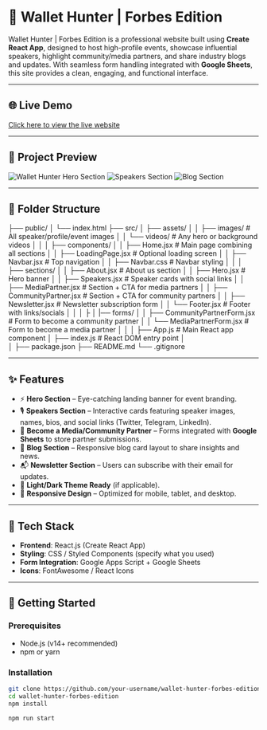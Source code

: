 # 💼 Wallet Hunter | Forbes Edition

Wallet Hunter | Forbes Edition is a professional website built using **Create React App**, designed to host high-profile events, showcase influential speakers, highlight community/media partners, and share industry blogs and updates. With seamless form handling integrated with **Google Sheets**, this site provides a clean, engaging, and functional interface.

---

## 🌐 Live Demo

[Click here to view the live website](https://your-deployment-link.com)

---

## 📸 Project Preview

![Wallet Hunter Hero Section](./screenshots/hero.png)
![Speakers Section](./screenshots/speakers.png)
![Blog Section](./screenshots/blog.png)

---

## 📂 Folder Structure


├── public/
│   └── index.html
├── src/
│   ├── assets/
│   │   ├── images/              # All speaker/profile/event images
│   │   └── videos/              # Any hero or background videos
│   │
│   ├── components/
│   │   ├── Home.jsx             # Main page combining all sections
│   │   ├── LoadingPage.jsx      # Optional loading screen
│   │   ├── Navbar.jsx           # Top navigation
│   │   ├── Navbar.css           # Navbar styling
│   │
│   ├── sections/
│   │   ├── About.jsx            # About us section
│   │   ├── Hero.jsx             # Hero banner
│   │   ├── Speakers.jsx         # Speaker cards with social links
│   │   ├── MediaPartner.jsx     # Section + CTA for media partners
│   │   ├── CommunityPartner.jsx # Section + CTA for community partners
│   │   ├── Newsletter.jsx       # Newsletter subscription form
│   │   └── Footer.jsx           # Footer with links/socials
│   │
│   ├
│   |── forms/
│   │       ├── CommunityPartnerForm.jsx  # Form to become a community partner
│   │       └── MediaPartnerForm.jsx      # Form to become a media partner
│   │
│   ├── App.js                  # Main React app component
│   ├── index.js                # React DOM entry point
│   
│
├── package.json
├── README.md
└── .gitignore



---

## ✨ Features

- ⚡ **Hero Section** – Eye-catching landing banner for event branding.
- 🎙️ **Speakers Section** – Interactive cards featuring speaker images, names, bios, and social links (Twitter, Telegram, LinkedIn).
- 🤝 **Become a Media/Community Partner** – Forms integrated with **Google Sheets** to store partner submissions.
- 📰 **Blog Section** – Responsive blog card layout to share insights and news.
- 📬 **Newsletter Section** – Users can subscribe with their email for updates.
- 🌙 **Light/Dark Theme Ready** (if applicable).
- 📱 **Responsive Design** – Optimized for mobile, tablet, and desktop.

---

## 🔧 Tech Stack

- **Frontend**: React.js (Create React App)
- **Styling**: CSS  / Styled Components (specify what you used)
- **Form Integration**: Google Apps Script + Google Sheets
- **Icons**: FontAwesome / React Icons


---

## 🚀 Getting Started

### Prerequisites

- Node.js (v14+ recommended)
- npm or yarn

### Installation

```bash
git clone https://github.com/your-username/wallet-hunter-forbes-edition.git
cd wallet-hunter-forbes-edition
npm install

npm run start


